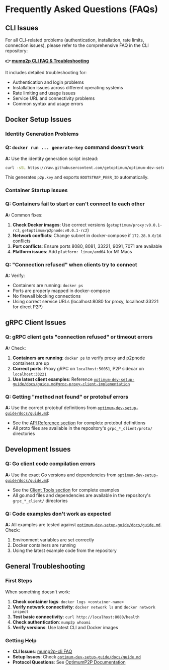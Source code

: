 # Frequently Asked Questions (FAQs)

## CLI Issues

For all CLI-related problems (authentication, installation, rate limits, connection issues), please refer to the comprehensive FAQ in the CLI repository:

**👉 [mump2p CLI FAQ & Troubleshooting](https://github.com/getoptimum/mump2p-cli#faq---common-issues--troubleshooting)**

It includes detailed troubleshooting for:

* Authentication and login problems
* Installation issues across different operating systems  
* Rate limiting and usage issues
* Service URL and connectivity problems
* Common syntax and usage errors

## Docker Setup Issues

### Identity Generation Problems

### Q: `docker run ... generate-key` command doesn't work

**A:** Use the identity generation script instead:

```bash
curl -sSL https://raw.githubusercontent.com/getoptimum/optimum-dev-setup-guide/main/script/generate-identity.sh | bash
```

This generates `p2p.key` and exports `BOOTSTRAP_PEER_ID` automatically.

### Container Startup Issues

### Q: Containers fail to start or can't connect to each other

**A:** Common fixes:

1. **Check Docker images**: Use correct versions (`getoptimum/proxy:v0.0.1-rc3`, `getoptimum/p2pnode:v0.0.1-rc2`)
2. **Network conflicts**: Change subnet in docker-compose if `172.28.0.0/16` conflicts
3. **Port conflicts**: Ensure ports 8080, 8081, 33221, 9091, 7071 are available
4. **Platform issues**: Add `platform: linux/amd64` for M1 Macs

### Q: "Connection refused" when clients try to connect

**A:** Verify:

* Containers are running: `docker ps`
* Ports are properly mapped in docker-compose
* No firewall blocking connections
* Using correct service URLs (localhost:8080 for proxy, localhost:33221 for direct P2P)


## gRPC Client Issues

### Q: gRPC client gets "connection refused" or timeout errors

**A:** Check:

1. **Containers are running**: `docker ps` to verify proxy and p2pnode containers are up
2. **Correct ports**: Proxy gRPC on `localhost:50051`, P2P sidecar on `localhost:33221`
3. **Use latest client examples**: Reference [`optimum-dev-setup-guide/docs/guide.md#grpc-proxy-client-implementation`](https://github.com/getoptimum/optimum-dev-setup-guide/blob/main/docs/guide.md#grpc-proxy-client-implementation)

### Q: Getting "method not found" or protobuf errors

**A:** Use the correct protobuf definitions from [`optimum-dev-setup-guide/docs/guide.md`](https://github.com/getoptimum/optimum-dev-setup-guide/blob/main/docs/guide.md#api-reference):

* See the [API Reference section](https://github.com/getoptimum/optimum-dev-setup-guide/blob/main/docs/guide.md#api-reference) for complete protobuf definitions
* All proto files are available in the repository's `grpc_*_client/proto/` directories



## Development Issues

### Q: Go client code compilation errors

**A:** Use the exact Go versions and dependencies from [`optimum-dev-setup-guide/docs/guide.md`](https://github.com/getoptimum/optimum-dev-setup-guide/blob/main/docs/guide.md#client-tools):

* See the [Client Tools section](https://github.com/getoptimum/optimum-dev-setup-guide/blob/main/docs/guide.md#client-tools) for complete examples
* All go.mod files and dependencies are available in the repository's `grpc_*_client/` directories

### Q: Code examples don't work as expected

**A:** All examples are tested against [`optimum-dev-setup-guide/docs/guide.md`](https://github.com/getoptimum/optimum-dev-setup-guide/blob/main/docs/guide.md). Check:

1. Environment variables are set correctly  
2. Docker containers are running
3. Using the latest example code from the repository

## General Troubleshooting

### First Steps

When something doesn't work:

1. **Check container logs**: `docker logs <container-name>`
2. **Verify network connectivity**: `docker network ls` and `docker network inspect`
3. **Test basic connectivity**: `curl http://localhost:8080/health`
4. **Check authentication**: `mump2p whoami`
5. **Verify versions**: Use latest CLI and Docker images

### Getting Help

* **CLI Issues**: [mump2p-cli FAQ](https://github.com/getoptimum/mump2p-cli#faq---common-issues--troubleshooting)
* **Setup Issues**: Check [`optimum-dev-setup-guide/docs/guide.md`](https://github.com/getoptimum/optimum-dev-setup-guide/blob/main/docs/guide.md)
* **Protocol Questions**: See [OptimumP2P Documentation](./p2p.md)
